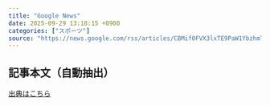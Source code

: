 ```yaml
---
title: "Google News"
date: 2025-09-29 13:18:15 +0900
categories: ["スポーツ"]
source: "https://news.google.com/rss/articles/CBMif0FVX3lxTE9PaW1YbzhmTUtTLWFkUW5NTmNxQnAwS2o1MkVqenI5dkVUUjNERFJvbGowRzM0emUtbHhDSndtd3JYRTRjU0Iya09jX3A5eE41NGZaclVfaHh1MmVSeW1OY2xGdFJMc1o3QmRKVzhtTzMtMmFENkhxMGNXQk5IcEU?oc=5"
---
```


## 記事本文（自動抽出）
<body class="y0K44d EA71Tc" id="readabilityBody"></body>

[出典はこちら](https://news.google.com/rss/articles/CBMif0FVX3lxTE9PaW1YbzhmTUtTLWFkUW5NTmNxQnAwS2o1MkVqenI5dkVUUjNERFJvbGowRzM0emUtbHhDSndtd3JYRTRjU0Iya09jX3A5eE41NGZaclVfaHh1MmVSeW1OY2xGdFJMc1o3QmRKVzhtTzMtMmFENkhxMGNXQk5IcEU?oc=5)
